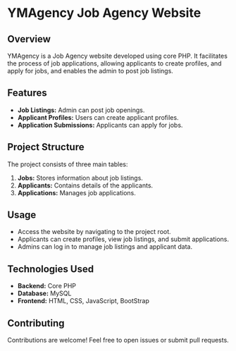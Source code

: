 # YMAgency Job Agency Website

## Overview

YMAgency is a Job Agency website developed using core PHP. It facilitates the process of job applications, allowing applicants to create profiles, and apply for jobs, and enables the admin to post job listings.

## Features

- **Job Listings:** Admin can post job openings.
- **Applicant Profiles:** Users can create applicant profiles.
- **Application Submissions:** Applicants can apply for jobs.
  
## Project Structure

The project consists of three main tables:

1. **Jobs:** Stores information about job listings.
2. **Applicants:** Contains details of the applicants.
3. **Applications:** Manages job applications.

## Usage

- Access the website by navigating to the project root.
- Applicants can create profiles, view job listings, and submit applications.
- Admins can log in to manage job listings and applicant data.

## Technologies Used

- **Backend:** Core PHP
- **Database:** MySQL
- **Frontend:** HTML, CSS, JavaScript, BootStrap

## Contributing

Contributions are welcome! Feel free to open issues or submit pull requests.

